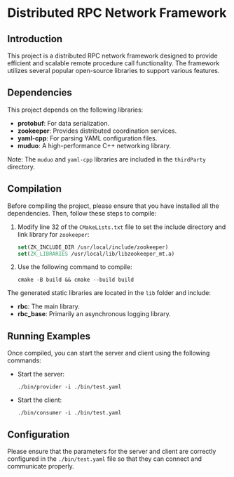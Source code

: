 # Distributed RPC Network Framework

## Introduction

This project is a distributed RPC network framework designed to provide efficient and scalable remote procedure call functionality. The framework utilizes several popular open-source libraries to support various features.

## Dependencies

This project depends on the following libraries:

- **protobuf**: For data serialization.
- **zookeeper**: Provides distributed coordination services.
- **yaml-cpp**: For parsing YAML configuration files.
- **muduo**: A high-performance C++ networking library.

Note: The `muduo` and `yaml-cpp` libraries are included in the `thirdParty` directory.

## Compilation

Before compiling the project, please ensure that you have installed all the dependencies. Then, follow these steps to compile:

1. Modify line 32 of the `CMakeLists.txt` file to set the include directory and link library for `zookeeper`:
    ```cmake
    set(ZK_INCLUDE_DIR /usr/local/include/zookeeper)
    set(ZK_LIBRARIES /usr/local/lib/libzookeeper_mt.a)
    ```

2. Use the following command to compile:
    ```shell
    cmake -B build && cmake --build build
    ```


The generated static libraries are located in the `lib` folder and include:

- **rbc**: The main library.
- **rbc_base**: Primarily an asynchronous logging library.

## Running Examples

Once compiled, you can start the server and client using the following commands:

- Start the server:
    ```shell
    ./bin/provider -i ./bin/test.yaml
    ```

- Start the client:
    ```shell
    ./bin/consumer -i ./bin/test.yaml
    ```

## Configuration

Please ensure that the parameters for the server and client are correctly configured in the `./bin/test.yaml` file so that they can connect and communicate properly.
